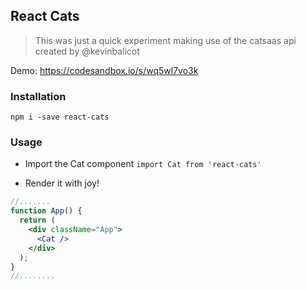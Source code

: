## React Cats

>This was just a quick experiment making use of the catsaas api created by @kevinbalicot

Demo: https://codesandbox.io/s/wq5wl7vo3k

### Installation
`npm i -save react-cats`

### Usage
* Import the Cat component
`import Cat from 'react-cats'`

* Render it with joy!
```jsx
//.......
function App() {
  return (
    <div className="App">
      <Cat />
    </div>
  );
}
//........
```
